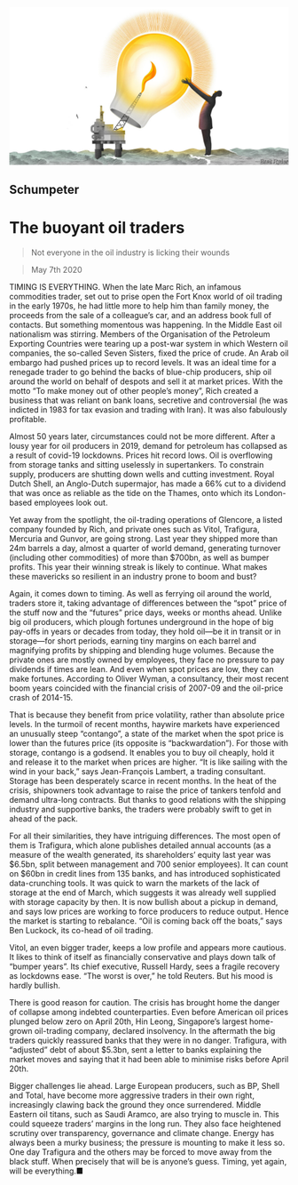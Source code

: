 ![](./images/20200509_WBD000_0.jpg)

## Schumpeter

# The buoyant oil traders

> Not everyone in the oil industry is licking their wounds

> May 7th 2020

TIMING IS EVERYTHING. When the late Marc Rich, an infamous commodities trader, set out to prise open the Fort Knox world of oil trading in the early 1970s, he had little more to help him than family money, the proceeds from the sale of a colleague’s car, and an address book full of contacts. But something momentous was happening. In the Middle East oil nationalism was stirring. Members of the Organisation of the Petroleum Exporting Countries were tearing up a post-war system in which Western oil companies, the so-called Seven Sisters, fixed the price of crude. An Arab oil embargo had pushed prices up to record levels. It was an ideal time for a renegade trader to go behind the backs of blue-chip producers, ship oil around the world on behalf of despots and sell it at market prices. With the motto “To make money out of other people’s money”, Rich created a business that was reliant on bank loans, secretive and controversial (he was indicted in 1983 for tax evasion and trading with Iran). It was also fabulously profitable.

Almost 50 years later, circumstances could not be more different. After a lousy year for oil producers in 2019, demand for petroleum has collapsed as a result of covid-19 lockdowns. Prices hit record lows. Oil is overflowing from storage tanks and sitting uselessly in supertankers. To constrain supply, producers are shutting down wells and cutting investment. Royal Dutch Shell, an Anglo-Dutch supermajor, has made a 66% cut to a dividend that was once as reliable as the tide on the Thames, onto which its London-based employees look out.

Yet away from the spotlight, the oil-trading operations of Glencore, a listed company founded by Rich, and private ones such as Vitol, Trafigura, Mercuria and Gunvor, are going strong. Last year they shipped more than 24m barrels a day, almost a quarter of world demand, generating turnover (including other commodities) of more than $700bn, as well as bumper profits. This year their winning streak is likely to continue. What makes these mavericks so resilient in an industry prone to boom and bust?

Again, it comes down to timing. As well as ferrying oil around the world, traders store it, taking advantage of differences between the “spot” price of the stuff now and the “futures” price days, weeks or months ahead. Unlike big oil producers, which plough fortunes underground in the hope of big pay-offs in years or decades from today, they hold oil—be it in transit or in storage—for short periods, earning tiny margins on each barrel and magnifying profits by shipping and blending huge volumes. Because the private ones are mostly owned by employees, they face no pressure to pay dividends if times are lean. And even when spot prices are low, they can make fortunes. According to Oliver Wyman, a consultancy, their most recent boom years coincided with the financial crisis of 2007-09 and the oil-price crash of 2014-15.

That is because they benefit from price volatility, rather than absolute price levels. In the turmoil of recent months, haywire markets have experienced an unusually steep “contango”, a state of the market when the spot price is lower than the futures price (its opposite is “backwardation”). For those with storage, contango is a godsend. It enables you to buy oil cheaply, hold it and release it to the market when prices are higher. “It is like sailing with the wind in your back,” says Jean-François Lambert, a trading consultant. Storage has been desperately scarce in recent months. In the heat of the crisis, shipowners took advantage to raise the price of tankers tenfold and demand ultra-long contracts. But thanks to good relations with the shipping industry and supportive banks, the traders were probably swift to get in ahead of the pack.

For all their similarities, they have intriguing differences. The most open of them is Trafigura, which alone publishes detailed annual accounts (as a measure of the wealth generated, its shareholders’ equity last year was $6.5bn, split between management and 700 senior employees). It can count on $60bn in credit lines from 135 banks, and has introduced sophisticated data-crunching tools. It was quick to warn the markets of the lack of storage at the end of March, which suggests it was already well supplied with storage capacity by then. It is now bullish about a pickup in demand, and says low prices are working to force producers to reduce output. Hence the market is starting to rebalance. “Oil is coming back off the boats,” says Ben Luckock, its co-head of oil trading.

Vitol, an even bigger trader, keeps a low profile and appears more cautious. It likes to think of itself as financially conservative and plays down talk of “bumper years”. Its chief executive, Russell Hardy, sees a fragile recovery as lockdowns ease. “The worst is over,” he told Reuters. But his mood is hardly bullish.

There is good reason for caution. The crisis has brought home the danger of collapse among indebted counterparties. Even before American oil prices plunged below zero on April 20th, Hin Leong, Singapore’s largest home-grown oil-trading company, declared insolvency. In the aftermath the big traders quickly reassured banks that they were in no danger. Trafigura, with “adjusted” debt of about $5.3bn, sent a letter to banks explaining the market moves and saying that it had been able to minimise risks before April 20th.

Bigger challenges lie ahead. Large European producers, such as BP, Shell and Total, have become more aggressive traders in their own right, increasingly clawing back the ground they once surrendered. Middle Eastern oil titans, such as Saudi Aramco, are also trying to muscle in. This could squeeze traders’ margins in the long run. They also face heightened scrutiny over transparency, governance and climate change. Energy has always been a murky business; the pressure is mounting to make it less so. One day Trafigura and the others may be forced to move away from the black stuff. When precisely that will be is anyone’s guess. Timing, yet again, will be everything.■